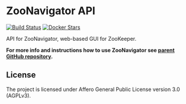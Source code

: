 ZooNavigator API
================

[![Build Status](https://travis-ci.org/elkozmon/zoonavigator-api.svg)](https://travis-ci.org/elkozmon/zoonavigator-api)
[![Docker Stars](https://img.shields.io/docker/pulls/elkozmon/zoonavigator-api.svg)]()

API for ZooNavigator, web-based GUI for ZooKeeper. 

**For more info and instructions how to use ZooNavigator see [parent GitHub repository](https://github.com/elkozmon/zoonavigator).**

License
-------

The project is licensed under Affero General Public License version 3.0 (AGPLv3).
